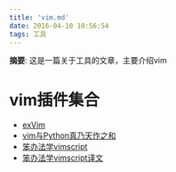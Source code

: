 ```yaml
---
title: 'vim.md'
date: 2016-04-10 10:56:54
tags: 工具
---
```


__摘要__: 这是一篇关于工具的文章，主要介绍vim
<!-- more -->
vim插件集合
===========

+ [exVim](http://exvim.github.io/docs-zh/intro/)
+ [vim与Python真乃天作之和](http://www.codingpy.com/article/vim-and-python-match-in-heaven/)
+ [笨办法学vimscript](http://learnvimscriptthehardway.stevelosh.com/)
+ [笨办法学vimscript译文](http://learnvimscriptthehardway.onefloweroneworld.com/)

